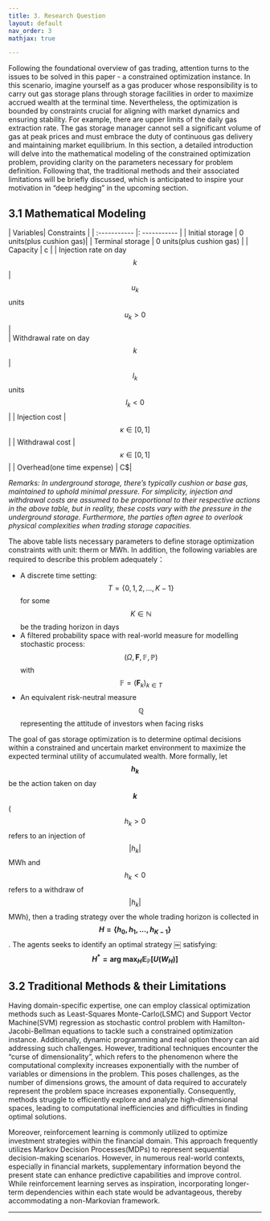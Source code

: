 ```yaml
---
title: 3. Research Question
layout: default
nav_order: 3
mathjax: true

---
```

Following the foundational overview of gas trading, attention turns to the issues to be solved in this paper - a constrained optimization instance. In this scenario, imagine yourself as a gas producer whose responsibility is to carry out gas storage plans through storage facilities in order to maximize accrued wealth at the terminal time. Nevertheless, the optimization is bounded by constraints crucial for aligning with market dynamics and ensuring stability. For example, there are upper limits of the daily gas extraction rate. The gas storage manager cannot sell a significant volume of gas at peak prices and must embrace the duty of continuous gas delivery and maintaining market equilibrium. 
In this section, a detailed introduction will delve into the mathematical modeling of the constrained optimization problem, providing clarity on the parameters necessary for problem definition. Following that, the traditional methods and their associated limitations will be briefly discussed, which is anticipated to inspire your motivation in “deep hedging” in the upcoming section.

## 3.1 Mathematical Modeling

| Variables| Constraints  |
| :----------- |: ----------- |
| Initial storage | 0 units(plus cushion gas)| 
| Terminal storage |  0 units(plus cushion gas) | 
| Capacity | c | 
| Injection rate on day $$k$$ | $$u_k$$ units $$u_k>0$$ |  
| Withdrawal rate on day $$k$$ | $$l_k$$ units $$l_k<0$$ | 
| Injection cost | $$\kappa \in [0,1]$$| 
| Withdrawal cost | $$\kappa \in [0,1]$$| 
| Overhead(one time expense) | C$|  

_Remarks: In underground storage, there’s typically cushion or base gas, maintained to uphold minimal pressure. For simplicity, injection and withdrawal costs are assumed to be proportional to their respective actions in the above table, but in reality, these costs vary with the pressure in the underground storage. Furthermore, the parties often agree to overlook physical complexities when trading storage capacities._

The above table lists necessary parameters to define storage optimization constraints with unit: therm or MWh. In addition, the following variables are required to describe this problem adequately：

* A discrete time setting: $$T=\{0, 1, 2, ..., K-1\}$$ for some $$K \in \mathbb{N} $$ be the trading horizon in days
* A filtered probability space with real-world measure for modelling stochastic process: $$(\Omega,\mathbf{F}, \mathbb{F}, \mathbb{P})$$ with $$\mathbb{F}=(\mathbf{F}_k)_{k \in T}$$
* An equivalent risk-neutral measure $$\mathbb{Q}$$ representing the attitude of investors when facing risks


The goal of gas storage optimization is to determine optimal decisions within a constrained and uncertain market environment to maximize the expected terminal utility of accumulated wealth. More formally, let **$$h_k$$** be the action taken on day **$$k$$**($$h_k > 0$$refers to an injection of $$|h_k|$$ MWh and $$h_k < 0$$ refers to a withdraw of $$|h_k|$$ MWh), then a trading strategy over the whole trading horizon is collected in **$$H=\{h_0, h_1,..., h_{K-1} \}$$**. The agents seeks to identify an optimal strategy ￼ satisfying: **$${H}^*= \text{arg max}{}_H \mathbb{E}_\mathbb{P}[U(W_H)]$$**

## 3.2 Traditional Methods & their Limitations
Having domain-specific expertise, one can employ classical optimization methods such as Least-Squares Monte-Carlo(LSMC) and Support Vector Machine(SVM) regression as stochastic control problem with Hamilton-Jacobi-Bellman equations to tackle such a constrained optimization instance. Additionally, dynamic programming and real option theory can aid addressing such challenges. However, traditional techniques encounter the “curse of dimensionality”, which refers to the phenomenon where the computational complexity increases exponentially with the number of variables or dimensions in the problem. This poses challenges, as the number of dimensions grows, the amount of data required to accurately represent the problem space increases exponentially. Consequently, methods struggle to efficiently explore and analyze high-dimensional spaces, leading to computational inefficiencies and difficulties in finding optimal solutions.

Moreover, reinforcement learning is commonly utilized to optimize investment strategies within the financial domain. This approach frequently utilizes Markov Decision Processes(MDPs) to represent sequential decision-making scenarios. However, in numerous real-world contexts, especially in financial markets, supplementary information beyond the present state can enhance predictive capabilities and improve control. While reinforcement learning serves as inspiration, incorporating longer-term dependencies within each state would be advantageous, thereby accommodating a non-Markovian framework.


---
